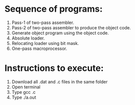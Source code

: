 # Sequence of programs:
1. Pass-1 of two-pass assembler.
2. Pass-2 of two-pass assembler to produce the object code.
3. Generate object program using the object code.
4. Absolute loader.
5. Relocating loader using bit mask.
6. One-pass macroprocessor.

# Instructions to execute:

1) Download all .dat and .c files in the same folder
2) Open terminal
3) Type gcc <program name>.c
4) Type ./a.out

